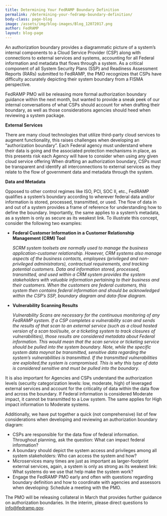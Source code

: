 ```yaml
---
title: Determining Your FedRAMP Boundary Definition
permalink: /determining-your-fedramp-boundary-definition/
body-class: page-blog
image: /assets/img/blog-images/Blog_12072017.png
author: FedRAMP
layout: blog-page
---
```

An authorization boundary provides a diagrammatic picture of a system’s internal components to a Cloud Service Provider (CSP) along with connections to external services and systems, accounting for all Federal information and metadata that flows through a system. As a critical component of all System Security Plans (SSP) and Readiness Assessment Reports (RARs) submitted to FedRAMP, the PMO recognizes that CSPs have difficulty accurately depicting their system boundary from a FISMA perspective. 

FedRAMP PMO will be releasing more formal authorization boundary guidance within the next month, but wanted to provide a sneak peek of our internal conversations of what CSPs should account for when drafting their boundary, as well as those considerations agencies should heed when reviewing a system package.  

**External Services**

There are many cloud technologies that  utilize third-party cloud services to augment functionality, this raises challenges when developing an “authorization boundary”. Each Federal agency must understand where their data is going and the associated protection mechanisms in place, as this presents risk each Agency will have to consider when using any given cloud service offering  When drafting an authorization boundary, CSPs must be transparent and identify all interconnections to external services as they relate to the flow of government data and metadata through the system.

**Data and Metadata**

Opposed to other control regimes like ISO, PCI, SOC II, etc., FedRAMP qualifies a system’s boundary according to wherever federal data and/or information is stored, processed, transmitted, or used. The flow of data in and out of a system provides a frame of reference for understanding how to define the boundary. Importantly, the same applies to a system’s metadata, as a system is only as secure as its weakest link. To illustrate this concept, consider the following two examples:

 * **Federal Customer Information in a Customer Relationship Management (CRM) Tool** 
 
   *SCRM system toolsets are normally used to manage the business application-customer relationship. However, CRM systems also manage aspects of the business contacts, employees (privileged and non-privileged administrators), contractual requirements, and tracking potential customers. Data and information stored, processed, transmitted, and used within a CRM system provides the system stakeholders with valuable information pertaining to their business and their customers. When the customers are federal customers, this system then contains federal information and should be acknowledged within the CSP’s SSP, boundary diagram and data-flow diagram.*

* **Vulnerability Scanning Results**

   *Vulnerability Scans are necessary for the continuous monitoring of any FedRAMP system. If a CSP completes a vulnerability scan and sends the results of that scan to an external service (such as a cloud hosted version of a scan tool/suite, or a ticketing system to track closures of vulnerabilities), those results are considered metadata about Federal information. This would mean that the scan service or ticketing service should be pulled into the system boundary. Note, while the specific system data maynot be transmitted, sensitive data regarding the system’s vulnerabilities is transmitted. If the transmitted vulnerabilities are exploited,the system is compromised. This is why this type of data is considered sensitive and must be pulled into the boundary.*

It is also important for Agencies and CSPs understand the authorization levels (security categorization levels: low, moderate, high) of leveraged external services and account for the criticality of data within the data flow and across the boundary. If Federal information is considered Moderate impact, it cannot be transmitted to a Low system. The same applies for High impact information to Moderate systems. 

Additionally, we have put together a quick (not comprehensive) list of few considerations when developing and reviewing an authorization boundary diagram: 

 * CSPs are responsible for the data flow of federal information. Throughout planning, ask the question: What can impact federal information?
 * A boundary should depict the system access and privileges among all system stakeholders: Who can access the system and how?
 * Microservices many times are just as important as larger-footprint external services, again, a system is only as strong as its weakest link: What systems do we use that help make the system work?
 * Engage the FedRAMP PMO early and often with questions regarding boundary definition and how to coordinate with agencies and assessors when developing: Schedule a meeting with the PMO.

The PMO will be releasing collateral in March that provides further guidance on authorization boundaries. In the interim, please direct questions to info@fedramp.gov. 
